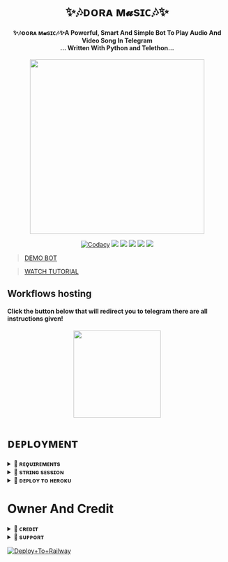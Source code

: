 <h1 align="center"><b>✨🎶ᴅᴏʀᴀ ᴍ𝓾sɪᴄ🎶✨</b></h1>

<h4 align="center">✨🎶ᴅᴏʀᴀ ᴍ𝓾sɪᴄ🎶✨A Powerful, Smart And Simple Bot To Play Audio And Video Song In Telegram<br> ... Written With Python and Telethon...</h4>

<p align="center"><a href="https://t.me/SIXTH_H0KAGE"><img src="https://telegra.ph/file/bf5ecc1467cedc384dfd6.jpg" width="400"></a></p>

<p align="center">
    <a href="https://app.codacy.com/manual/otakubinge/VIVI-MUSIC-ROBOT/dashboard"> <img src="https://img.shields.io/codacy/grade/4d58f2a402b54aed8a7d95f7add45a81?color=brightgreen&logo=codacy&logoColor=green&style=for-the-badge" alt="Codacy" /></a>
    <a href="https://github.com/otakubinge/VIVI-MUSIC-ROBOT"> <img src="https://img.shields.io/github/repo-size/otakubinge/VIVI-MUSIC-ROBOT?color=orange&logo=github&logoColor=green&style=for-the-badge" /></a>
    <a href="https://github.com/otakubinge/VIVI-MUSIC-ROBOT"> <img src="https://img.shields.io/github/last-commit/otakubinge/VIVI-MUSIC-ROBOT?color=brown&logo=github&logoColor=green&style=for-the-badge" /></a>
    <a href="https://github.com/otakubinge/VIVI-MUSIC-ROBOT"> <img src="https://img.shields.io/github/issues/otakubinge/VIVI-MUSIC-ROBOT?color=blueviolet&logo=github&logoColor=green&style=for-the-badge" /></a>
    <a href="https://github.com/otakubinge/VIVI-MUSIC-ROBOT"> <img src="https://img.shields.io/github/forks/otakubinge/VIVI-MUSIC-ROBOT?color=red&logo=github&logoColor=green&style=for-the-badge" /></a>  
    <a href="https://pypi.org/project/Telethon/"> <img src="https://img.shields.io/pypi/v/telethon?color=yellow&label=telethon&logo=python&logoColor=green&style=for-the-badge" /></a>
</p>

> [DEMO BOT](http://t.me/D0ramusicbot)


> [WATCH TUTORIAL](https://youtu.be/egLo_rWDLVU)
## Workflows hosting

<h4>Click the button below that will redirect you to telegram there are all instructions given!</h4>
<p align="center"><a href="https://t.me/kakashi_bots_updates/21"><img src="https://img.shields.io/badge/Workflow%20Deploy-black?style=for-the-badge&logo=github" width="200""/></a>

# ᴅᴇᴘʟᴏʏᴍᴇɴᴛ


<details>
<summary><b>🔵 ʀᴇǫᴜɪʀᴇᴍᴇɴᴛs</b></summary>
<br>
    
- [ᴘʏᴛʜᴏɴ𝟹.𝟿](https://www.python.org/downloads/release/python-390/)
- [ᴛᴇʟᴇɢʀᴀᴍ ᴀᴘɪ ᴋᴇʏ](https://docs.pyrogram.org/intro/setup#api-keys)
- [ᴛᴇʟᴇɢʀᴀᴍ ʙᴏᴛ ᴛᴏᴋᴇɴ](https://t.me/botfather)
- [ᴍᴏɴɢᴏᴅʙ URI](https://telegra.ph/How-To-get-Mongodb-URI-04-06)
- [sᴛʀɪɴɢ sᴇssɪᴏɴ](https://t.me/StringsessionBingeBot)
    
</details>

<details>
<summary><b>🔵 sᴛʀɪɴɢ sᴇssɪᴏɴ</b></summary>
<br>
    
> ʏᴏᴜ'ʟʟ ɴᴇᴇᴅ ᴀ ᴀᴘɪ_ɪᴅ & ᴀᴘɪ_ʜᴀsʜ ɪɴ ᴏʀᴅᴇʀ ᴛᴏ ɢᴇɴᴇʀᴀᴛᴇ ᴘʏʀᴏɢʀᴀᴍ sᴇssɪᴏɴ. 
> ᴀʟᴡᴀʏs ʀᴇᴍᴇʙᴇʀ ᴛᴏ ᴜsᴇ ɢᴏᴏᴅ ᴀᴘɪ ᴄᴏᴍʙᴏ ᴇʟsᴇ ʏᴏᴜʀ ᴀᴄᴄᴏᴜɴᴛ ᴄᴏᴜʟᴅ ʙᴇ ᴅᴇʟᴇᴛᴇᴅ.

<h4> ɢᴇɴᴇʀᴀᴛᴇ sᴇssɪᴏɴ ᴠɪᴀ ᴛᴇʟᴇɢʀᴀᴍ sᴛʀɪɴɢ-ɢᴇɴ ʙᴏᴛ: </h4>    
<p><a href="https://t.me/StringsessionBingeBot"><img src="https://img.shields.io/badge/TG%20String%20Gen%20Bot-blueviolet?style=for-the-badge&logo=appveyor" width="200""/></a></p>
    
</details>

<details>
<summary><b>🔵 ᴅᴇᴘʟᴏʏ ᴛᴏ ʜᴇʀᴏᴋᴜ</b></summary>
<br>

> ʜᴇʀᴏᴋᴜ ʜᴀs ᴛᴡᴏ ᴠᴀʀs[ ʜᴇʀᴏᴋᴜ_ᴀᴘɪ_ᴋᴇʏ & ʜᴇʀᴏᴋᴜ_ᴀᴘᴘ_ɴᴀᴍᴇ ] ғᴏʀ ᴜᴘᴅᴀᴛᴇʀ ᴛᴏ ᴡᴏʀᴋ. 
> ʙʏ sᴇᴛᴛɪɴɢ ᴛʜᴏsᴇ ᴛᴡᴏ ᴠᴀʀs ʏᴏᴜ ᴄᴀɴ ɢᴇᴛ ʟᴏɢs ᴏғ ʏᴏᴜʀ ʜᴇʀᴏᴋᴜ ᴀᴘᴘ, sᴇᴛ ᴠᴀʀ, ᴇᴅɪᴛ ᴠᴀʀ, ᴅᴇʟᴇᴛᴇ ᴠᴀʀs , ᴄʜᴇᴄᴋ ᴅʏɴᴏ ᴜsᴀɢᴇ ᴀɴᴅ ᴜᴘᴅᴀᴛᴇ ʙᴏᴛ. 
> ᴛʜᴏsᴇ ᴛᴡᴏ ᴠᴀʀs ᴀʀᴇ ɴᴏᴛ ᴍᴀɴᴅᴀᴛᴏʀʏ, ʏᴏᴜ ᴄᴀɴ ʟᴇᴀᴠᴇ ᴛʜᴇᴍ ʙʟᴀɴᴋ ᴛᴏᴏ. 
    
<h4> ᴄʟɪᴄᴋ ᴛʜᴇ ʙᴜᴛᴛᴏɴ ʙᴇʟᴏᴡ ᴛᴏ ᴅᴇᴘʟᴏʏ VIVI ᴏɴ ʜᴇʀᴏᴋᴜ</h4>    
<p><a href="https://dashboard.heroku.com/new?template=https%3A%2F%2Fgithub.com%2Fotakubinge%2FVIVI-MUSIC-ROBOT"><img src="https://img.shields.io/badge/Deploy%20To%20Heroku-red?style=for-the-badge&logo=heroku" width="200"/></a></p>
    
</details>


# Owner And Credit


<details>
<summary><b>🔵 ᴄʀᴇᴅɪᴛ</b></summary>
<br>

## 🔹 sᴘᴇᴄɪᴀʟ ᴄʀᴇᴅɪᴛ 🔹

- [𝓚𝒶кคѕⒽᎥ ђ𝔞𝓉ᗩЌ𝒆](https://t.me/SIXTH_H0KAGE)
- [ANONXMUSIC](http://github.com/AnonymousR1025/AnonXMusic)
- [YUKKI MUSIC](https://github.com/TeamYukki/YukkiMusicBot)

</details>


</details>

<details>
<summary><b>🔵 sᴜᴘᴘᴏʀᴛ</b></summary>
<br>

# 🔹 Support 🔹
<a href="https://t.me/kakashi_bots_support"><img src="https://img.shields.io/badge/Join-Telegram%20Channel-red.svg?logo=Telegram"></a>
<a href="https://t.me/+_54ymqNqyFwzYzNl"><img src="https://img.shields.io/badge/Join-Telegram%20Group-blue.svg?logo=telegram"></a>
<a href="https://t.me/kakashi_bots_updates"><img src="https://img.shields.io/badge/Give-Me%20Heart-blue.svg?logo=telegram"></a>

</details>








[![Deploy+To+Railway](https://railway.app/button.svg)](https://railway.app/new/template?template=https://github.com/otakubinge/VIVI-MUSIC-ROBOT&envs=STRING_SESSION,BOT_TOKEN,MUSIC_BOT_NAME,API_ID,API_HASH,OWNER_ID,DURATION_LIMIT,AUTO_LEAVING_ASSISTANT,MONGO_DB_URI,START_IMG_URL,PING_IMG_URL,OWNER_ID,UPSTREAM_BRANCH,UPSTREAM_REPO,LOG_GROUP_ID,SUPPORT_CHANNEL,SUPPORT_GROUP,GIT_TOKEN)
